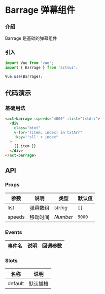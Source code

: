 # Barrage 弹幕组件

### 介绍

Barrage 是基础的弹幕组件

### 引入

```js
import Vue from 'vue';
import { Barrage } from 'actvui';

Vue.use(Barrage);
```

## 代码演示

### 基础用法

```html
<act-barrage :speeds="4000" :list="txtArr">
  <div
    class="btxt"
    v-for="(item, index) in txtArr"
    :key="'sll' + index"
  >
    {{ item }}
  </div>
</act-barrage>
```

## API

### Props

| 参数          | 说明     | 类型     | 默认值    |
| ------------- | -------- | -------- | --------- |
| list          | 弹幕数组 | _string_ | `[]` |
| speeds        | 移动时间 | _Number_ | `5000` |

### Events

| 事件名 | 说明       | 回调参数            |
| ------ | ---------- | ------------------- |

### Slots

| 名称    | 说明     |
| ------- | -------- |
| default | 默认插槽 |
